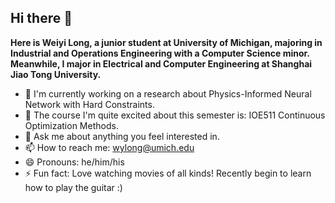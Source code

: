 ## Hi there 👋

**Here is Weiyi Long, a junior student at University of Michigan, majoring in Industrial and Operations Engineering with a Computer Science minor. Meanwhile, I major in Electrical and Computer Engineering at Shanghai Jiao Tong University.**

- 🔭 I'm currently working on a research about Physics-Informed Neural Network with Hard Constraints. 
- 🌱 The course I'm quite excited about this semester is: IOE511 Continuous Optimization Methods.
- 💬 Ask me about anything you feel interested in.
- 📫 How to reach me: wylong@umich.edu
- 😄 Pronouns: he/him/his
- ⚡ Fun fact: Love watching movies of all kinds! Recently begin to learn how to play the guitar :)

